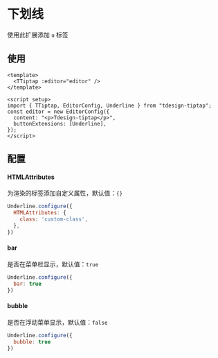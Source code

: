# 下划线

使用此扩展添加 `u` 标签

## 使用

``` vue
<template>
  <TTiptap :editor="editor" />
</template>

<script setup>
import { TTiptap, EditorConfig, Underline } from "tdesign-tiptap";
const editor = new EditorConfig({
  content: "<p>Tdesign-tiptap</p>",
  buttonExtensions: [Underline],
});
</script>
```
## 配置

#### HTMLAttributes

为渲染的标签添加自定义属性，默认值：`{}`

```js
Underline.configure({
  HTMLAttributes: {
    class: 'custom-class',
  },
})
```

#### bar

是否在菜单栏显示，默认值：`true`

```js
Underline.configure({
  bar: true
})
```

#### bubble

是否在浮动菜单显示，默认值：`false`

```js
Underline.configure({
  bubble: true
})
```


